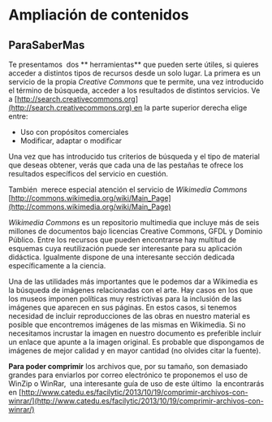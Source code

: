 # Ampliación de contenidos

## ParaSaberMas

Te presentamos  dos ** herramientas** que pueden serte útiles, si quieres acceder a distintos tipos de recursos desde un solo lugar. La primera es un servicio de la propia _Creative Commons_ que te permite, una vez introducido el término de búsqueda, acceder a los resultados de distintos servicios. Ve a [http://search.creativecommons.org](http://search.creativecommons.org) en la parte superior derecha elige entre: 

* Uso con propósitos comerciales  
* Modificar, adaptar o modificar

  
Una vez que has introducido tus criterios de búsqueda y el tipo de material que deseas obtener, verás que cada una de las pestañas te ofrece los resultados específicos del servicio en cuestión.

También  merece especial atención el servicio de _Wikimedia Commons_ [http://commons.wikimedia.org/wiki/Main_Page](http://commons.wikimedia.org/wiki/Main_Page)

_Wikimedia Commons_ es un repositorio multimedia que incluye más de seis millones de documentos bajo licencias Creative Commons, GFDL y Dominio Público. Entre los recursos que pueden encontrarse hay multitud de esquemas cuya reutilización puede ser interesante para su aplicación didáctica. Igualmente dispone de una interesante sección dedicada específicamente a la ciencia.

Una de las utilidades más importantes que le podemos dar a Wikimedia es la búsqueda de imágenes relacionadas con el arte. Hay casos en los que los museos imponen políticas muy restrictivas para la inclusión de las imágenes que aparecen en sus páginas. En estos casos, si tenemos necesidad de incluir reproducciones de las obras en nuestro material es posible que encontremos imágenes de las mismas en Wikimedia. Si no necesitamos incrustar la imagen en nuestro documento es preferible incluir un enlace que apunte a la imagen original. Es probable que dispongamos de imágenes de mejor calidad y en mayor cantidad (no olvides citar la fuente).

**Para poder comprimir** los archivos que, por su tamaño, son demasiado grandes para enviarlos por correo electrónico te proponemos el uso de WinZip o WinRar,  una interesante guía de uso de este último  la encontrarás en [http://www.catedu.es/facilytic/2013/10/19/comprimir-archivos-con-winrar/](http://www.catedu.es/facilytic/2013/10/19/comprimir-archivos-con-winrar/)
